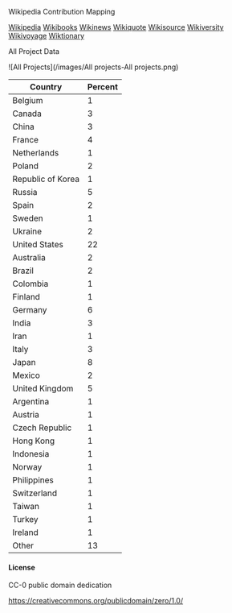 


Wikipedia Contribution Mapping

[Wikipedia](https://github.com/ohnorobo/WhereInTheWorldIsWikipedia/blob/master/wikipedia.md)
[Wikibooks](https://github.com/ohnorobo/WhereInTheWorldIsWikipedia/blob/master/wikibooks.md)
[Wikinews](https://github.com/ohnorobo/WhereInTheWorldIsWikipedia/blob/master/wikinews.md)
[Wikiquote](https://github.com/ohnorobo/WhereInTheWorldIsWikipedia/blob/master/wikiquote.md)
[Wikisource](https://github.com/ohnorobo/WhereInTheWorldIsWikipedia/blob/master/wikisource.md)
[Wikiversity](https://github.com/ohnorobo/WhereInTheWorldIsWikipedia/blob/master/wikiversity.md)
[Wikivoyage](https://github.com/ohnorobo/WhereInTheWorldIsWikipedia/blob/master/wikivoyage.md)
[Wiktionary](https://github.com/ohnorobo/WhereInTheWorldIsWikipedia/blob/master/wiktionary.md)




All Project Data

![All Projects](/images/All projects-All projects.png)


Country | Percent
--------|--------
Belgium | 1
Canada  | 3
China   | 3
France  | 4
Netherlands  |1
Poland   | 2
Republic of Korea | 1
Russia  | 5
Spain | 2
Sweden  | 1
Ukraine | 2
United States | 22
Australia | 2
Brazil  | 2
Colombia  | 1
Finland | 1
Germany | 6
India | 3
Iran  | 1
Italy | 3
Japan | 8
Mexico  | 2
United Kingdom  | 5
Argentina | 1
Austria | 1
Czech Republic  | 1
Hong Kong | 1
Indonesia | 1
Norway  | 1
Philippines | 1
Switzerland | 1
Taiwan  | 1
Turkey  | 1
Ireland | 1
Other | 13



#### License

CC-0 public domain dedication

https://creativecommons.org/publicdomain/zero/1.0/

